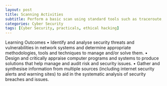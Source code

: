 ```yaml
---
layout: post
title: Scanning Activities
subtitle: Perform a basic scan using standard tools such as traceroute, dig and nslookup.
categories: Cyber Security
tags: [Cyber Security, practicals, ethical hacking]
---
```


Learning Outcomes
• Identify and analyse security threats and vulnerabilities in network systems and
determine appropriate methodologies, tools and techniques to manage and/or solve
them.
• Design and critically appraise computer programs and systems to produce solutions
that help manage and audit risk and security issues.
• Gather and synthesise information from multiple sources (including internet security
alerts and warning sites) to aid in the systematic analysis of security breaches and
issues.


